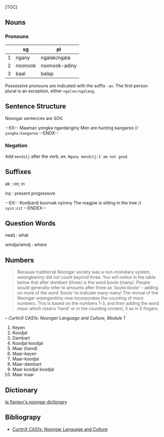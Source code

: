[TOC]

## Nouns

### Pronouns

 &nbsp; |sg  |pl
-|-----|--
1|ngany|ngalak/ngala
2|noonook|noonook-adiny
3|baal|balap

Possessive pronouns are indicated with the suffix `-an`. The first person plural is an exception, either `ngalan/ngalang`.

## Sentence Structure

Noongar sentences are SOV. 

--EX--
Maaman yongka ngardanginy
Men are hunting kangaroo // `yongka:kangaroo`
--ENDX--

### Negation

Add `menditj` after the verb, ex. `Ngany menditj:I am not good`.

## Suffixes

ak
: on; in

iny
: present progressive

--EX--
Koolbardi boornak nyininy 
The magpie is sitting in the tree // `nyin:sit`
--ENDEX--

## Question Words

naatj
: what

windja/windj
: where

## Numbers

> Because traditional Noongar society was a non-monetary system, _waangkaniny_ did not count beyond three. You will notice in the table below that after _dambart_ (three) is the word _boola_ (many). People would generally refer to amounts after three as _'boola boola'_ – adding on more of the word _'boola'_ to indicate many many!
> The revival of the Noongar _waangankiny_ now incorporates the counting of more numbers. This is based on the numbers 1-3, and then adding the word _maar_ which means 'hand' or in the counting context, 5 as in 5 fingers.

– _CurtinX CAS1x: Noongar Language and Culture, Module 1_

1. Keyen
2. Koodjal
3. Dambart
4. Koodjal koodjal
5. Maar (_hand_)
6. Maar-keyen
7. Maar-koodjal
8. Maar-dambart
9. Maar koodjal koodjal
10. Maar maar

## Dictionary
[le flaneur's noongar dictionary](noongar/dict)

## Bibliograpy

* [CurtinX CAS1x: Noongar Language and Culture](https://courses.edx.org/courses/course-v1:CurtinX+CAS1x+2T2018/course/)